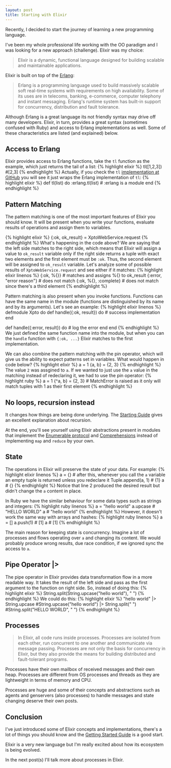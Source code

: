 ```yaml
---
layout: post
title: Starting with Elixir
---
```

Recently, I decided to start the journey of learning a new programming language.

I've been my whole professional life working with the OO paradigm and I was looking for a new approach (challenge). Elixir was my choice:

<blockquote>Elixir is a dynamic, functional language designed for building scalable and maintainable applications.</blockquote>

Elixir is built on top of the [Erlang](https://www.erlang.org/):

<blockquote>Erlang is a programming language used to build massively scalable soft real-time systems with requirements on high availability. Some of its uses are in telecoms, banking, e-commerce, computer telephony and instant messaging. Erlang's runtime system has built-in support for concurrency, distribution and fault tolerance.</blockquote>

Although Erlang is a great language its not friendly syntax may drive off many developers.
Elixir, in turn, provides a great syntax (sometimes confused with Ruby) and access to Erlang implementations as well. Some of these characteristics are listed (and explained) below.

## Access to Erlang
Elixir provides access to Erlang functions, take the `tl` function as the example, which just returns the tail of a list:
{% highlight elixir %}
tl([1,2,3]) #[2,3]
{% endhighlight %}
Actually, if you check the `tl` [implementation at GitHub](https://github.com/elixir-lang/elixir/blob/v1.0.5/lib/elixir/lib/kernel.ex#L715-L717) you will see it just wraps the Erlang implementation of `tl`:
{% highlight elixir %}
def tl(list) do
  :erlang.tl(list) # :erlang is a module
end
{% endhighlight %}

## Pattern Matching
The pattern matching is one of the most important features of Elixir you should know. It will be present when you write your functions, evaluate results of operations and assign them to variables.

{% highlight elixir %}
{:ok, ok_result} = XptoWebService.request
{% endhighlight %}
What's happening in the code above? We are saying that the left side matches to the right side, which means that Elixir will assign a value to `ok_result` variable only if the right side returns a tuple with exact two elements and the first element must be `:ok`. Thus, the second element will be assigned to `ok_result` variable. Let's analyze some of possible results of `XptoWebService.request` and see either if it matches:
{% highlight elixir linenos %}
{:ok, %{}} # matches and assigns %{} to ok_result
{:error, "error reason"} # does not match
{:ok, %{}, :complete} # does not match since there's a third element
{% endhighlight %}

Pattern matching is also present when you invoke functions. Functions can have the same name in the module (functions are distinguished by its name and by its arguments). Let's see an example:
{% highlight elixir linenos %}
defmodule Xpto do
  def handle({:ok, result}) do
    # success implementation
  end

  def handle({:error, result}) do
    # log the error
  end
end
{% endhighlight %}
We just defined the same function name into the module, but when you can the `handle` function with `{:ok, ...}` Elixir matches to the first implementation.

We can also combine the pattern matching with the pin operator, which will give us the ability to expect patterns set in variables.
What would happen in code below?
{% highlight elixir %}
a = 1
{a, b} = {2, 3}
{% endhighlight %}
The value `2` was assgined to `a`. If we wanted to just use the `a` value in the matching instead of redeclaring it, we had to use the pin operator:
{% highlight ruby %}
a = 1
{^a, b} = {2, 3} # MatchError is raised as it only will match tuples with 1 as their first element
{% endhighlight %}

## No loops, recursion instead
It changes how things are being done underlying. The [Starting Guide](http://elixir-lang.org/getting-started/recursion.html) gives an excellent explanation about recursion.

At the end, you'll see yourself using Elixir abstractions present in modules that implement the [Enumerable protocol](http://elixir-lang.org/docs/v1.0/elixir/Enumerable.html) and [Comprehensions](http://elixir-lang.org/getting-started/comprehensions.html) instead of implementing `map` and `reduce` by your own.

## State
The operations in Elixir will preserve the state of your data. For example:
{% highlight elixir linenos %}
a = {} # after this, whenever you call the `a` variable an empty tuple is returned unless you redeclare it
Tuple.append(a, 1) # {1}
a # {}
{% endhighlight %}
Notice that line 2 produced the desired result but didn't change the `a` content in place.

In Ruby we have the similar behaviour for some data types such as strings and integers:
{% highlight ruby linenos %}
a = "hello world"
a.upcase # "HELLO WORLD"
a # "hello world"
{% endhighlight %}
However, it doesn't work the same way with arrays and hashes:
{% highlight ruby linenos %}
a = []
a.push(1) # [1]
a # [1]
{% endhighlight %}

The main reason for keeping state is concurrency. Imagine a lot of processes and flows operating over `a` and changing its content. We would probably produce wrong results, due race condition, if we ignored sync the access to `a`.

## Pipe Operator |>
The pipe operator in Elixir provides data transformation flow in a more readable way. It takes the result of the left side and pass as the first argument to the function on right side.
So, instead of doing this:
{% highlight elixir %}
String.split(String.upcase("hello world"), " ")
{% endhighlight %}
We could do this:
{% highlight elixir %}
"hello world"
  |> String.upcase #String.upcase("hello world")
  |> String.split(" ") #String.split("HELLO WORLD", " ")
{% endhighlight %}

## Processes
<blockquote>In Elixir, all code runs inside processes. Processes are isolated from each other, run concurrent to one another and communicate via message passing. Processes are not only the basis for concurrency in Elixir, but they also provide the means for building distributed and fault-tolerant programs.</blockquote>

Processes have their own mailbox of received messages and their own heap. Processes are different from OS processes and threads as they are lightweight in terms of memory and CPU.

Processes are huge and some of their concepts and abstractions such as agents and genservers (also processes) to handle messages and state changing deserve their own posts.

## Conclusion
I've just introduced some of Elixir concepts and implementations, there's a lot of things you should know and the [Getting Started Guide](http://elixir-lang.org/getting-started) is a good start.

Elixir is a very new language but I'm really excited about how its ecosystem is being evolved.

In the next post(s) I'll talk more about processes in Elixir.
